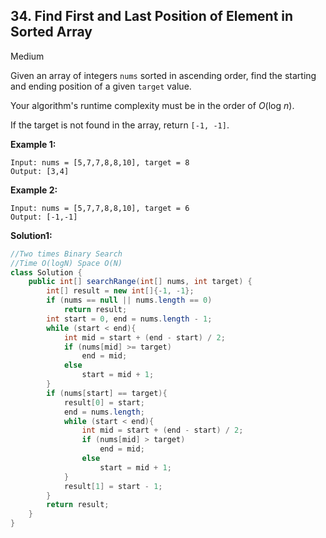 ## 34. Find First and Last Position of Element in Sorted Array

Medium

Given an array of integers `nums` sorted in ascending order, find the starting and ending position of a given `target` value.

Your algorithm's runtime complexity must be in the order of *O*(log *n*).

If the target is not found in the array, return `[-1, -1]`.

**Example 1:**

```
Input: nums = [5,7,7,8,8,10], target = 8
Output: [3,4]
```

**Example 2:**

```
Input: nums = [5,7,7,8,8,10], target = 6
Output: [-1,-1]
```

**Solution1:**

```java
//Two times Binary Search
//Time O(logN) Space O(N)
class Solution {
    public int[] searchRange(int[] nums, int target) {
        int[] result = new int[]{-1, -1};
        if (nums == null || nums.length == 0)
            return result;
        int start = 0, end = nums.length - 1;
        while (start < end){
            int mid = start + (end - start) / 2;
            if (nums[mid] >= target)
                end = mid;
            else
                start = mid + 1;
        }
        if (nums[start] == target){
            result[0] = start;
            end = nums.length;
            while (start < end){
                int mid = start + (end - start) / 2;
                if (nums[mid] > target)
                    end = mid;
                else
                    start = mid + 1;
            }
            result[1] = start - 1;
        }
        return result;
    }
}
```

